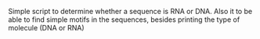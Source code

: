 Simple script to determine whether a sequence is RNA or DNA.
Also it to be able to find simple motifs in the sequences, besides printing the type of molecule (DNA or RNA)
